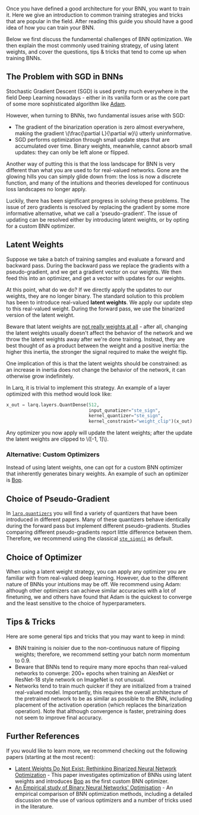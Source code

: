 Once you have defined a good architecture for your BNN, you want to train it. Here we give an introduction to common training strategies and tricks that are popular in the field. After reading this guide you should have a good idea of how you can train your BNN.

Below we first discuss the fundamental challenges of BNN optimization. We then explain the most commonly used training strategy, of using latent weights, and cover the questions, tips & tricks that tend to come up when training BNNs.

## The Problem with SGD in BNNs

Stochastic Gradient Descent (SGD) is used pretty much everywhere in the field Deep Learning nowadays - either in its vanilla form or as the core part of some more sophisticated algorithm like [Adam](https://arxiv.org/abs/1412.6980).

However, when turning to BNNs, two fundamental issues arise with SGD:

- The gradient of the binarization operation is zero almost everywhere, making the gradient \\(\frac{\partial L}{\partial w}\\) utterly uninformative.
- SGD performs optimization through small update steps that are accumulated over time. Binary weights, meanwhile, cannot absorb small updates: they can only be left alone or flipped.

Another way of putting this is that the loss landscape for BNN is very different than what you are used to for real-valued networks. Gone are the glowing hills you can simply glide down from: the loss is now a discrete function, and many of the intuitions and theories developed for continuous loss landscapes no longer apply.

Luckily, there has been significant progress in solving these problems. The issue of zero gradients is resolved by replacing the gradient by some more informative
alternative, what we call a 'pseudo-gradient'. The issue of updating can be resolved either by introducing latent weights, or by opting for a custom BNN optimizer.

## Latent Weights

Suppose we take a batch of training samples and evaluate a forward and backward pass. During the backward pass we replace the gradients with a pseudo-gradient, and we get a gradient vector on our weights. We then feed this into an optimizer, and get a vector with updates for our weights.

At this point, what do we do? If we directly apply the updates to our weights, they are no longer binary. The standard solution to this problem has been to introduce real-valued **latent weights**. We apply our update step to this real-valued weight. During the forward pass, we use the binarized version of the latent weight.

Beware that latent weights are [not really weights at all](https://papers.nips.cc/paper/8971-latent-weights-do-not-exist-rethinking-binarized-neural-network-optimization) - after all, changing the latent weights usually doesn't affect the behavior of the network and we throw the latent weights away after we're done training. Instead, they are best thought of as a product between the weight and a positive inertia: the higher this inertia, the stronger the signal required to make the weight flip.

One implication of this is that the latent weights should be constrained: as an increase in inertia does not change the behavior of the network, it can otherwise grow indefinitely.

In Larq, it is trivial to implement this strategy. An example of a layer optimized with this method would look like:

```python
x_out = larq.layers.QuantDense(512,
                               input_qunatizer="ste_sign",
                               kernel_quantizer="ste_sign",
                               kernel_constraint="weight_clip")(x_out)
```

Any optimizer you now apply will update the latent weights; after the update the latent weights are clipped to \\([-1, 1]\\).

### Alternative: Custom Optimizers

Instead of using latent weights, one can opt for a custom BNN optimizer that inherently generates binary weights. An example of such an optimizer is [Bop](/larq/api/optimizers/#bop).

## Choice of Pseudo-Gradient

In [`larq.quantizers`](/larq/api/quantizers/) you will find a variety of quantizers that have been introduced in different papers. Many of these quantizers behave identically during the forward pass but implement different pseudo-gradients. Studies comparing different pseudo-gradients report little difference between them. Therefore, we recommend using the classical [`ste_sign()`](/larq/api/quantizers/#ste_sign) as default.

## Choice of Optimizer

When using a latent weight strategy, you can apply any optimizer you are familiar with from real-valued deep learning. However, due to the different nature of BNNs your intuitions may be off. We recommend using Adam: although other optimizers can achieve similar accuracies with a lot of finetuning, we and others have found that Adam is the quickest to converge and the least sensitive to the choice of hyperparameters.

## Tips & Tricks

Here are some general tips and tricks that you may want to keep in mind:

- BNN training is noisier due to the non-continuous nature of flipping weights; therefore, we recommend setting your batch norm momentum to 0.9.
- Beware that BNNs tend to require many more epochs than real-valued networks to converge: 200+ epochs when training an AlexNet or ResNet-18 style network on ImageNet is not unusual.
- Networks tend to train much quicker if they are initialized from a trained real-valued model. Importantly, this requires the overall architecture of the pretrained network to be as similar as possible to the BNN, including placement of the activation operation (which replaces the binarization operation). Note that although convergence is faster, pretraining does not seem to improve final accuracy.

## Further References

If you would like to learn more, we recommend checking out the following papers (starting at the most recent):

- [Latent Weights Do Not Exist: Rethinking Binarized Neural Network Optimization](https://papers.nips.cc/paper/8971-latent-weights-do-not-exist-rethinking-binarized-neural-network-optimization) - This paper investigates optimization of BNNs using latent weights and introduces [Bop](/larq/api/optimizers/#bop) as the first custom BNN optimizer.
- [An Empirical study of Binary Neural Networks' Optimisation](https://openreview.net/forum?id=rJfUCoR5KX) - An empirical comparison of BNN optimization methods, including a detailed discussion on the use of various optimizers and a number of tricks used in the literature.

